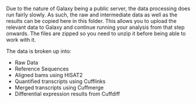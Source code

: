Due to the nature of Galaxy being a public server, the data processing does run fairly slowly. As such, the raw and intermediate data as well as the results can be copied here in this folder. This allows you to upload the relevant data to Galaxy and continue running your analysis from that step onwards. The files are zipped so you need to unzip it before being able to work with it.

The data is broken up into:
* Raw Data
* Reference Sequences
* Aligned bams using HISAT2
* Quantified transcripts using Cufflinks
* Merged transcripts using Cuffmerge
* Differential expression results from Cuffdiff
